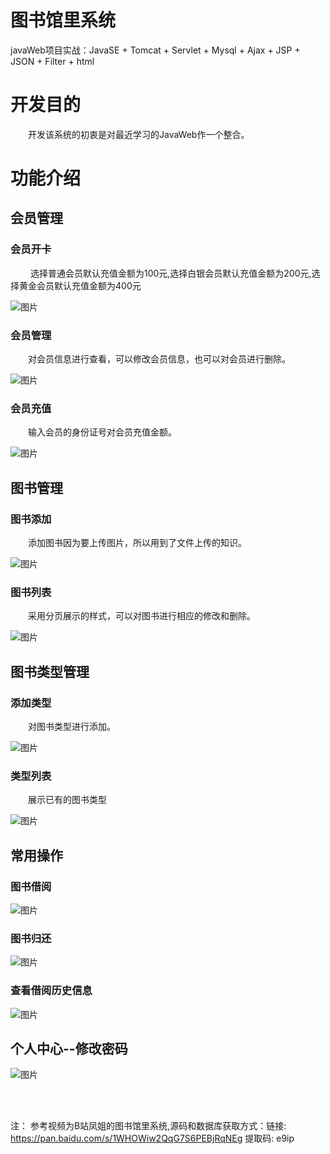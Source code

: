 # 图书馆里系统
  javaWeb项目实战：JavaSE + Tomcat + Servlet + Mysql + Ajax + JSP + JSON + Filter + html

# 开发目的
   &emsp;&emsp;开发该系统的初衷是对最近学习的JavaWeb作一个整合。

# 功能介绍
## 会员管理
### 会员开卡
 &emsp;&emsp; 选择普通会员默认充值金额为100元,选择白银会员默认充值金额为200元,选择黄金会员默认充值金额为400元 <br>


![图片](https://user-images.githubusercontent.com/64461623/196021524-85757de8-fb25-45b8-b19c-1ba3ea12a3b8.png)

### 会员管理
 &emsp;&emsp;对会员信息进行查看，可以修改会员信息，也可以对会员进行删除。  <br>
 
![图片](https://user-images.githubusercontent.com/64461623/196021521-dda80859-e9c9-47d4-ae81-8d65293126c5.png)

### 会员充值
 &emsp;&emsp;输入会员的身份证号对会员充值金额。<br>
 
![图片](https://user-images.githubusercontent.com/64461623/196021528-c73f51fb-38bd-42ac-82cf-119907f3b585.png)


## 图书管理
### 图书添加
 &emsp;&emsp;添加图书因为要上传图片，所以用到了文件上传的知识。<br>
 
![图片](https://user-images.githubusercontent.com/64461623/196021545-960480cd-6fb6-4cdc-a640-1842ab5ef0d6.png)

### 图书列表
 &emsp;&emsp;采用分页展示的样式，可以对图书进行相应的修改和删除。<br>
 
![图片](https://user-images.githubusercontent.com/64461623/196021550-6a539bb0-b9e7-4d18-8855-ebf0c14dda92.png)

## 图书类型管理
### 添加类型
 &emsp;&emsp;对图书类型进行添加。<br>
 
![图片](https://user-images.githubusercontent.com/64461623/196021577-79f8a814-0b9b-45df-a2d2-6afc13c5ae80.png)

### 类型列表
 &emsp;&emsp;展示已有的图书类型 <br>
 
![图片](https://user-images.githubusercontent.com/64461623/196021587-bd1f7a48-4408-4b4e-b376-7fe031e433f4.png)


## 常用操作
### 图书借阅
![图片](https://user-images.githubusercontent.com/64461623/196021644-97b5a848-f92f-4c5e-90cf-70475bb990e0.png)

### 图书归还
![图片](https://user-images.githubusercontent.com/64461623/196021663-03eacf77-ae3f-419e-9a4e-ff2fcb9131e9.png)

### 查看借阅历史信息
![图片](https://user-images.githubusercontent.com/64461623/196021684-44bf0770-c302-4ef0-8d29-e32c85ef9537.png)


## 个人中心--修改密码
![图片](https://user-images.githubusercontent.com/64461623/196021597-129bbb6a-cd9c-420c-ad6d-ab1e6c344190.png)


<br><br>

注： 参考视频为B站凤姐的图书馆里系统,源码和数据库获取方式：链接: https://pan.baidu.com/s/1WHOWiw2QqG7S6PEBjRqNEg 提取码: e9ip
